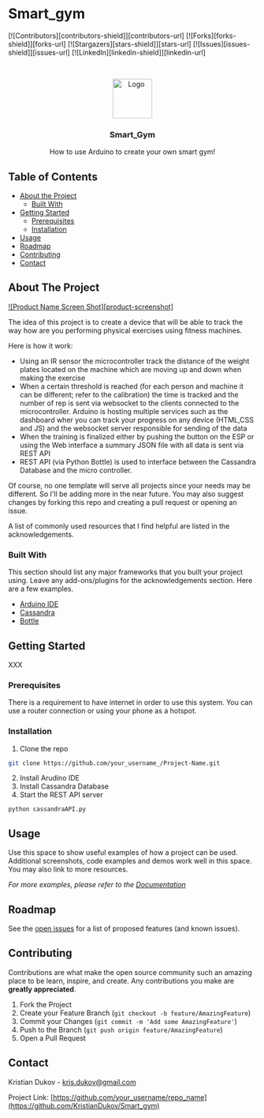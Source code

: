 # Smart_gym


<!--
*** Thanks for checking out this README Template. If you have a suggestion that would
*** make this better, please fork the repo and create a pull request or simply open
*** an issue with the tag "enhancement".
*** Thanks again! Now go create something AMAZING! :D
-->





<!-- PROJECT SHIELDS -->
<!--
*** I'm using markdown "reference style" links for readability.
*** Reference links are enclosed in brackets [ ] instead of parentheses ( ).
*** See the bottom of this document for the declaration of the reference variables
*** for contributors-url, forks-url, etc. This is an optional, concise syntax you may use.
*** https://www.markdownguide.org/basic-syntax/#reference-style-links
-->
[![Contributors][contributors-shield]][contributors-url]
[![Forks][forks-shield]][forks-url]
[![Stargazers][stars-shield]][stars-url]
[![Issues][issues-shield]][issues-url]
[![LinkedIn][linkedin-shield]][linkedin-url]



<!-- PROJECT LOGO -->
<br />
<p align="center">
  <a href="https://github.com/KristianDukov/Smart_gym">
    <img src="images/logo.png" alt="Logo" width="80" height="80">
  </a>

  <h3 align="center">Smart_Gym</h3>

  <p align="center">
    How to use Arduino to create your own smart gym!
  </p>
</p>



<!-- TABLE OF CONTENTS -->
## Table of Contents

* [About the Project](#about-the-project)
  * [Built With](#built-with)
* [Getting Started](#getting-started)
  * [Prerequisites](#prerequisites)
  * [Installation](#installation)
* [Usage](#usage)
* [Roadmap](#roadmap)
* [Contributing](#contributing)
* [Contact](#contact)



<!-- ABOUT THE PROJECT -->
## About The Project

[![Product Name Screen Shot][product-screenshot]](https://example.com)

The idea of this project is to create a device that will be able to track the way how are you performing physical exercises using fitness machines.

Here is how it work:
* Using an IR sensor the microcontroller track the distance of the weight plates located on the machine which are moving up and down when making the exercise
* When a certain threshold is reached (for each person and machine it can be different; refer to the calibration) the time is tracked and the number of rep is sent via websocket to the clients connected to the microcontroller. Arduino is hosting multiple services such as the dashboard wher you can track your progress on any device (HTML,CSS and JS) and the websocket server responsible for sending of the data
* When the training is finalized either by pushing the button on the ESP or using the Web interface a summary JSON file with all data is sent via REST API
* REST API (via Python Bottle) is used to interface between the Cassandra Database and the micro controller.

Of course, no one template will serve all projects since your needs may be different. So I'll be adding more in the near future. You may also suggest changes by forking this repo and creating a pull request or opening an issue.

A list of commonly used resources that I find helpful are listed in the acknowledgements.

### Built With
This section should list any major frameworks that you built your project using. Leave any add-ons/plugins for the acknowledgements section. Here are a few examples.
* [Arduino IDE](https://www.arduino.cc/en/main/software)
* [Cassandra](http://cassandra.apache.org/)
* [Bottle](https://bottlepy.org/docs/dev/)



<!-- GETTING STARTED -->
## Getting Started

XXX

### Prerequisites

There is a requirement to have internet in order to use this system. You can use a router connection or using your phone as a hotspot.

### Installation

1. Clone the repo
```sh
git clone https://github.com/your_username_/Project-Name.git
```
2. Install Arudino IDE
3. Install Cassandra Database
4. Start the REST API server

```python cassandraAPI.py```


<!-- USAGE EXAMPLES -->
## Usage

Use this space to show useful examples of how a project can be used. Additional screenshots, code examples and demos work well in this space. You may also link to more resources.

_For more examples, please refer to the [Documentation](https://example.com)_



<!-- ROADMAP -->
## Roadmap

See the [open issues](https://github.com/KristianDukov/Smart_gym/issues) for a list of proposed features (and known issues).


<!-- CONTRIBUTING -->
## Contributing

Contributions are what make the open source community such an amazing place to be learn, inspire, and create. Any contributions you make are **greatly appreciated**.

1. Fork the Project
2. Create your Feature Branch (`git checkout -b feature/AmazingFeature`)
3. Commit your Changes (`git commit -m 'Add some AmazingFeature'`)
4. Push to the Branch (`git push origin feature/AmazingFeature`)
5. Open a Pull Request

<!-- CONTACT -->
## Contact

Kristian Dukov - kris.dukov@gmail.com

Project Link: [https://github.com/your_username/repo_name](https://github.com/KristianDukov/Smart_gym)
